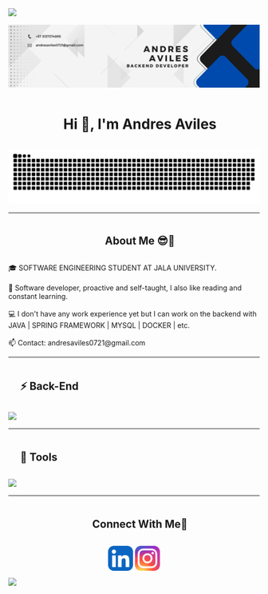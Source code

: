 <!--horizontal divider(gradiant)-->
<img src="https://user-images.githubusercontent.com/73097560/115834477-dbab4500-a447-11eb-908a-139a6edaec5c.gif">

<a target="_blank" rel="noopener noreferrer" href="https://www.linkedin.com/in/andresavilesdev/"><img src="./imgs/BannerEnglish.png" alt="Github Banner" style="max-width: 100%;"></a>

<!--h1 without bottom border-->
<div id="user-content-toc">
  <ul align="center">
    <summary><h1 style="display: inline-block">Hi 👋, I'm Andres Aviles</h1></summary>
  </ul>
</div>

<!--- snake -->
<div align="center">
  <img  src="https://github.com/1999AZZAR/1999AZZAR/blob/readme/resources/grid-snake.svg"
       alt="snake" /></a>
</div>

<hr>

<!--h2 without bottom border-->
<div id="user-content-toc">
  <ul align="center">
    <summary><h2 style="display: inline-block">About Me 😎🤏</h2></summary>
  </ul>
</div>
<p align="left">
  🎓 SOFTWARE ENGINEERING STUDENT AT JALA UNIVERSITY. <br><br>
  📝 Software developer, proactive and self-taught, I also like reading and constant learning. <br><br>
  💻 I don't have any work experience yet but I can work on the backend with JAVA | SPRING FRAMEWORK | MYSQL | DOCKER | etc. <br><br>
  📫 Contact: andresaviles0721@gmail.com
  
</p>

</p>        
<hr>
<!-- BBACKEND -->
<div id="user-content-toc">
  <ul align="left">
    <summary><h2 style="display: inline-block">⚡ Back-End</h2></summary>
  </ul>
</div>
<!--tech stack icons-->
<p align="left">
  <a href="https://skillicons.dev">
    <img src="https://skillicons.dev/icons?i=aws,pycharm,py,idea,dotnet,cs,java,spring,hibernate,graphql,maven,postgresql,mysql,supabase,sqlite&perline=6" />
  </a>
</p>
<hr>

<!-- TOOLS -->
<div id="user-content-toc">
  <ul align="left">
    <summary><h2 style="display: inline-block">🔧 Tools</h2></summary>
  </ul>
</div>
<!--tech stack icons-->
<p align="left">
  <a href="https://skillicons.dev">
    <img src="https://skillicons.dev/icons?i=postman,linux,docker,git,gitlab,github,ubuntu,kafka,notion&perline=6" />
  </a>
</p>
<hr>

<!-- Connect with me -->
<!--h2 without bottom border-->
<div id="user-content-toc">
  <ul align="center">
    <summary><h2 style="display: inline-block">Connect With Me🤝</h2></summary>
  </ul>
</div>

<!--icons and links-->
<p align="center">
<a href="https://www.linkedin.com/in/andresavilesdev/" target="blank"><img align="center" src="https://github.com/tandpfun/skill-icons/blob/main/icons/LinkedIn.svg" alt="linkedin" height="50" width="50" /></a>
<a href="https://www.instagram.com/andrxxs___/" target="blank"><img align="center" src="https://github.com/tandpfun/skill-icons/blob/main/icons/Instagram.svg" alt="instagram" height="50" width="50" /></a>
  
</p>


<!--horizontal divider(gradiant)-->
<img src="https://user-images.githubusercontent.com/73097560/115834477-dbab4500-a447-11eb-908a-139a6edaec5c.gif">
